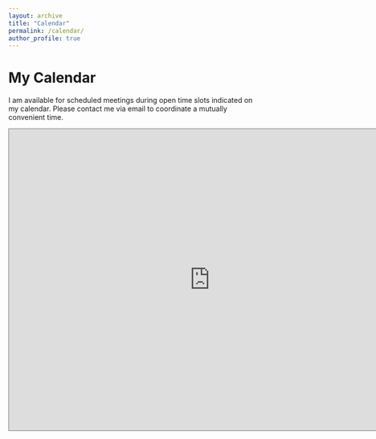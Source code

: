```yaml
---
layout: archive
title: "Calendar"
permalink: /calendar/
author_profile: true
---
```


My Calendar
======
I am available for scheduled meetings during open time slots indicated on my calendar. Please contact me via email to coordinate a mutually convenient time.


<iframe src="https://calendar.google.com/calendar/embed?height=600&wkst=1&ctz=Asia%2FHong_Kong&showPrint=0&src=amluZ3JlbndhbmdjeWJlckBnbWFpbC5jb20&src=ZTlmZWNiMDNjZDBhOGJjZmJlNzA2NmNmOWE2N2Q2Y2M4NWFmNTM3ZjVmYzRmNWUzZDE2NmFlMmY1YjBhNjQwYkBncm91cC5jYWxlbmRhci5nb29nbGUuY29t&src=ZW4udWsjaG9saWRheUBncm91cC52LmNhbGVuZGFyLmdvb2dsZS5jb20&color=%23039be5&color=%237cb342&color=%230b8043" style="border:solid 1px #777" width="800" height="600" frameborder="0" scrolling="no"></iframe>